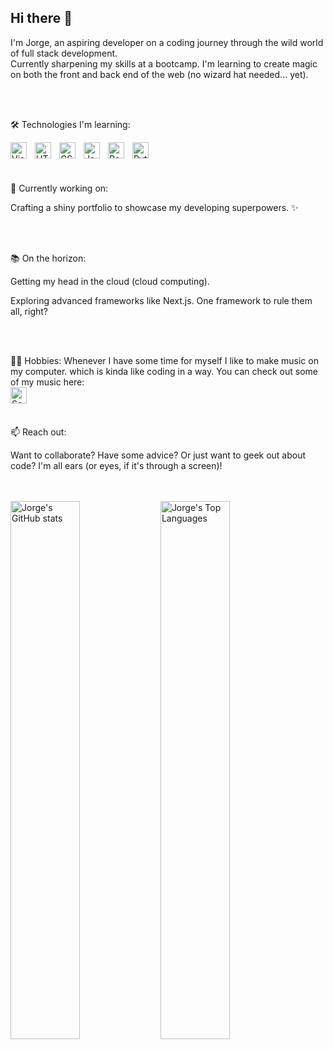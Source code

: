 ## Hi there 👋

I'm Jorge, an aspiring developer on a coding journey through the wild world of full stack development. 
<br>
Currently sharpening my skills at a bootcamp. I'm learning to create magic on both the front and back end of the web (no wizard hat needed... yet).

<br>
<br>

🛠️ Technologies I'm learning:

<img align="left" alt="Visual Studio Code" width="26px" src="https://cdn.jsdelivr.net/gh/devicons/devicon/icons/vscode/vscode-original.svg" style="padding-right:10px;" />
<img align="left" alt="HTML5" width="26px" src="https://cdn.jsdelivr.net/gh/devicons/devicon/icons/html5/html5-original.svg" style="padding-right:10px;" />
<img align="left" alt="CSS3" width="26px" src="https://cdn.jsdelivr.net/gh/devicons/devicon/icons/css3/css3-original.svg" style="padding-right:10px;" />
<img align="left" alt="JavaScript" width="26px" src="https://cdn.jsdelivr.net/gh/devicons/devicon/icons/javascript/javascript-original.svg" style="padding-right:10px;" />
<img align="left" alt="React" width="26px" src="https://cdn.jsdelivr.net/gh/devicons/devicon/icons/react/react-original.svg" style="padding-right:10px;" />
<img align="left" alt="Python" width="26px" src="https://cdn.jsdelivr.net/gh/devicons/devicon@latest/icons/python/python-original-wordmark.svg" style="padding-right:10px;" />

<br>
<br>
<br>

🌱 Currently working on:

Crafting a shiny portfolio to showcase my developing superpowers. ✨

<br>
<br>

📚 On the horizon:

Getting my head in the cloud (cloud computing).

Exploring advanced frameworks like Next.js. One framework to rule them all, right?

<br>
<br>

🎸🎼 Hobbies:
Whenever I have some time for myself I like to make music on my computer. which is kinda like coding in a way. You can check out some of my music here: 
<br>
[<img align="left" alt="Soundcloud" width="26px" src="https://user-images.githubusercontent.com/4356939/58271582-60701e80-7d5a-11e9-97d0-74f50349e924.png" style="padding-right:10px;"/>](https://soundcloud.com/jorge-moreno-542744752)

<br>
<br>

📫 Reach out:

Want to collaborate? Have some advice? Or just want to geek out about code? I'm all ears (or eyes, if it's through a screen)!

<br>
<br>

<img alt="Jorge's GitHub stats" align="left" width="47%" src="https://github-readme-stats.vercel.app/api?username=jjmorenosound&show_icons=true"/>
<img alt="Jorge's Top Languages" align="left" width="47%" src="https://github-readme-stats.vercel.app/api/top-langs/?username=jjmorenosound&layout=compact"/>
